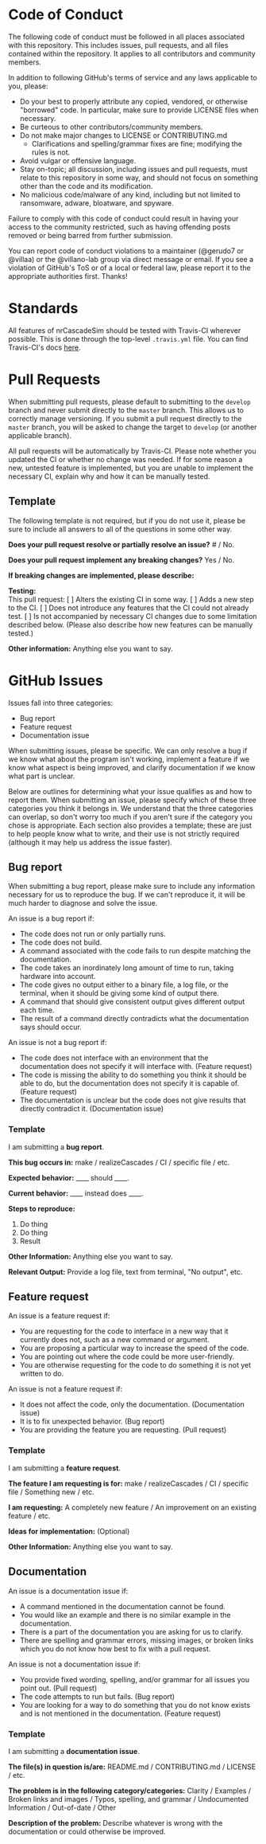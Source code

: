# Code of Conduct

The following code of conduct must be followed in all places associated with this repository. This includes issues, pull requests, and all files contained within the repository. It applies to all contributors and community members.

In addition to following GitHub's terms of service and any laws applicable to you, please:
* Do your best to properly attribute any copied, vendored, or otherwise "borrowed" code. In particular, make sure to provide LICENSE files when necessary.
* Be curteous to other contributors/community members.
* Do not make major changes to LICENSE or CONTRIBUTING.md
    * Clarifications and spelling/grammar fixes are fine; modifying the rules is not.
* Avoid vulgar or offensive language.
* Stay on-topic; all discussion, including issues and pull requests, must relate to this repository in some way, and should not focus on something other than the code and its modification.
* No malicious code/malware of any kind, including but not limited to ransomware, adware, bloatware, and spyware.

Failure to comply with this code of conduct could result in having your access to the community restricted, such as having offending posts removed or being barred from further submission.

You can report code of conduct violations to a maintainer (@gerudo7 or @villaa) or the @villano-lab group via direct message or email. If you see a violation of GitHub's ToS or of a local or federal law, please report it to the appropriate authorities first. Thanks!

# Standards

All features of nrCascadeSim should be tested with Travis-CI wherever possible. 
This is done through the top-level `.travis.yml` file.
You can find Travis-CI's docs [here](https://docs.travis-ci.com/).


# Pull Requests

When submitting pull requests, 
please default to submitting to the `develop` branch and never submit directly to the `master` branch. 
This allows us to correctly manage versioning. 
If you submit a pull request directly to the `master` branch, you will be asked to change the target to `develop` (or another applicable branch).

All pull requests will be automatically by Travis-CI. 
Please note whether you updated the CI or whether no change was needed. 
If for some reason a new, untested feature is implemented,
but you are unable to implement the necessary CI, 
explain why and how it can be manually tested.

## Template
The following template is not required, but if you do not use it, please be sure to include all answers to all of the questions in some other way.

**Does your pull request resolve or partially resolve an issue?** 
\# / No.

**Does your pull request implement any breaking changes?**
Yes / No.

**If breaking changes are implemented, please describe:**

**Testing:**  
This pull request:
[ ] Alters the existing CI in some way.
[ ] Adds a new step to the CI.
[ ] Does not introduce any features that the CI could not already test.
[ ] Is not accompanied by necessary CI changes due to some limitation described below. (Please also describe how new features can be manually tested.)

**Other information:**
Anything else you want to say.

# GitHub Issues

Issues fall into three categories:
* Bug report
* Feature request
* Documentation issue

When submitting issues, please be specific. We can only resolve a bug if we know what about the program isn't working, implement a feature if we know what aspect is being improved, and clarify documentation if we know what part is unclear.

Below are outlines for determining what your issue qualifies as and how to report them. When submitting an issue, please specify which of these three categories you think it belongs in. We understand that the three categories can overlap, so don't worry too much if you aren't sure if the category you chose is appropriate. Each section also provides a template; these are just to help people know what to write, and their use is not strictly required (although it may help us address the issue faster).

## Bug report

When submitting a bug report, please make sure to include any information 
necessary for us to reproduce the bug. If we can't reproduce it, it will be
much harder to diagnose and solve the issue.

An issue is a bug report if:
* The code does not run or only partially runs.
* The code does not build.
* A command associated with the code fails to run despite matching the documentation.
* The code takes an inordinately long amount of time to run, taking hardware into account.
* The code gives no output either to a binary file, a log file, or the terminal, when it should be giving some kind of output there.
* A command that should give consistent output gives different output each time.
* The result of a command directly contradicts what the documentation says should occur.

An issue is not a bug report if:
* The code does not interface with an environment that the documentation does not specify it will interface with. (Feature request)
* The code is missing the ability to do something you think it should be able to do, but the documentation does not specify it is capable of. (Feature request)
* The documentation is unclear but the code does not give results that directly contradict it. (Documentation issue)

### Template

I am submitting a **bug report**.

**This bug occurs in:**
make / realizeCascades / CI / specific file / etc.

**Expected behavior:**
____ should ____.

**Current behavior:**
____ instead does ____.

**Steps to reproduce:**
1. Do thing
2. Do thing
3. Result

**Other Information:**
Anything else you want to say.

**Relevant Output:**
Provide a log file, text from terminal, "No output", etc.

## Feature request

An issue is a feature request if:
* You are requesting for the code to interface in a new way that it currently does not, such as a new command or argument.
* You are proposing a particular way to increase the speed of the code.
* You are pointing out where the code could be more user-friendly.
* You are otherwise requesting for the code to do something it is not yet written to do.

An issue is not a feature request if:
* It does not affect the code, only the documentation. (Documentation issue)
* It is to fix unexpected behavior. (Bug report)
* You are providing the feature you are requesting. (Pull request)

### Template

I am submitting a **feature request**.

**The feature I am requesting is for:**
make / realizeCascades / CI / specific file / Something new / etc.

**I am requesting:**
A completely new feature / An improvement on an existing feature / etc.

**Ideas for implementation:**
(Optional)

**Other Information:**
Anything else you want to say.

## Documentation

An issue is a documentation issue if:
* A command mentioned in the documentation cannot be found.
* You would like an example and there is no similar example in the documentation.
* There is a part of the documentation you are asking for us to clarify.
* There are spelling and grammar errors, missing images, or broken links which you do not know how best to fix with a pull request.

An issue is not a documentation issue if:
* You provide fixed wording, spelling, and/or grammar for all issues you point out. (Pull request)
* The code attempts to run but fails. (Bug report)
* You are looking for a way to do something that you do not know exists and is not mentioned in the documentation. (Feature request)

### Template

I am submitting a **documentation issue**.

**The file(s) in question is/are:**
README.md / CONTRIBUTING.md / LICENSE / etc.

**The problem is in the following category/categories:**
Clarity / Examples / Broken links and images / Typos, spelling, and grammar / Undocumented Information / Out-of-date / Other

**Description of the problem:**
Describe whatever is wrong with the documentation or could otherwise be improved.
